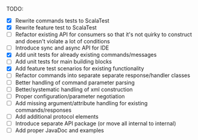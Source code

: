 TODO:
 - [x] Rewrite commands tests to ScalaTest
 - [x] Rewrite feature test to ScalaTest
 - [ ] Refactor existing API for consumers so that it's not quirky to construct and doesn't violate a lot of conditions
 - [ ] Introduce sync and async API for IDE
 - [x] Add unit tests for already existing commands/messages
 - [ ] Add unit tests for main building blocks
 - [x] Add feature test scenarios for existing functionality
 - [ ] Refactor commands into separate separate response/handler classes
 - [ ] Better handling of command parameter parsing
 - [ ] Better/systematic handling of xml construction
 - [ ] Proper configuration/parameter negotiation
 - [ ] Add missing argument/attribute handling for existing commands/responses
 - [ ] Add additional protocol elements
 - [ ] Introduce separate API package (or move all internal to internal)
 - [ ] Add proper JavaDoc and examples